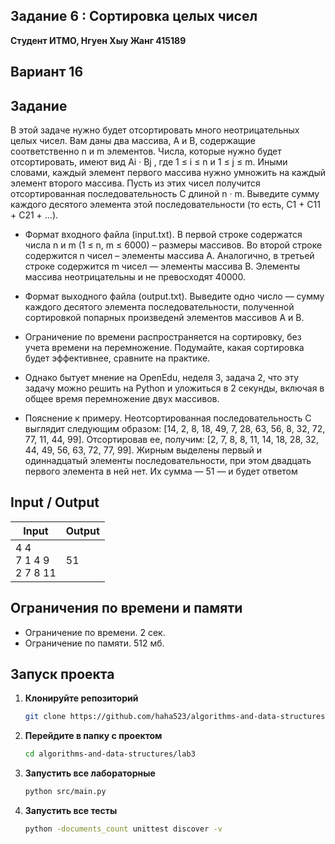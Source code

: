 ##  Задание 6 : Сортировка целых чисел 


**Студент ИТМО,  Нгуен Хыу Жанг  415189**  

## Вариант 16

## Задание

В этой задаче нужно будет отсортировать много неотрицательных целых чисел.
Вам даны два массива, A и B, содержащие соответственно n и m элементов.
Числа, которые нужно будет отсортировать, имеют вид Ai
· Bj , где 1 ≤ i ≤ n и
1 ≤ j ≤ m. Иными словами, каждый элемент первого массива нужно умножить
на каждый элемент второго массива.
Пусть из этих чисел получится отсортированная последовательность C длиной
n · m. Выведите сумму каждого десятого элемента этой последовательности (то
есть, C1 + C11 + C21 + ...).

- Формат входного файла (input.txt). В первой строке содержатся числа n
и m (1 ≤ n, m ≤ 6000) – размеры массивов. Во второй строке содержится
n чисел – элементы массива A. Аналогично, в третьей строке содержится
m чисел — элементы массива B. Элементы массива неотрицательны и не
превосходят 40000.

- Формат выходного файла (output.txt). Выведите одно число — сумму
каждого десятого элемента последовательности, полученной сортировкой
попарных произведенй элементов массивов A и B.

- Ограничение по времени распространяется на сортировку, без учета
времени на перемножение. Подумайте, какая сортировка будет эффективнее, сравните на практике.

- Однако бытует мнение на OpenEdu, неделя 3, задача 2, что эту задачу
можно решить на Python и уложиться в 2 секунды, включая в общее время
перемножение двух массивов.

- Пояснение к примеру. Неотсортированная последовательность C выглядит
следующим образом:
[14, 2, 8, 18, 49, 7, 28, 63, 56, 8, 32, 72, 77, 11, 44, 99].
Отсортировав ее, получим:
[2, 7, 8, 8, 11, 14, 18, 28, 32, 44, 49, 56, 63, 72, 77, 99].
Жирным выделены первый и одиннадцатый элементы последовательности,
при этом двадцать первого элемента в ней нет. Их сумма — 51 — и будет
ответом
  
## Input / Output 

| Input                             | Output              |   
|-----------------------------------|---------------------|
| 4 4<br/>7 1 4 9<br/>2 7 8 11      | 51                  |




## Ограничения по времени и памяти

- Ограничение по времени. 2 сек.
- Ограничение по памяти. 512 мб.


## Запуск проекта
1. **Клонируйте репозиторий**
   ```bash
   git clone https://github.com/haha523/algorithms-and-data-structures.git
   ```
2. **Перейдите в папку с проектом**
   ```bash
   cd algorithms-and-data-structures/lab3
   ```
3. **Запустить все лабораторные**
    ```bash
   python src/main.py
   ```
4. **Запустить все тесты**
    ```bash
   python -documents_count unittest discover -v
   ```
